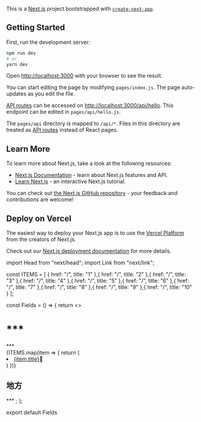 This is a [Next.js](https://nextjs.org/) project bootstrapped with [`create-next-app`](https://github.com/vercel/next.js/tree/canary/packages/create-next-app).

## Getting Started

First, run the development server:

```bash
npm run dev
# or
yarn dev
```

Open [http://localhost:3000](http://localhost:3000) with your browser to see the result.

You can start editing the page by modifying `pages/index.js`. The page auto-updates as you edit the file.

[API routes](https://nextjs.org/docs/api-routes/introduction) can be accessed on [http://localhost:3000/api/hello](http://localhost:3000/api/hello). This endpoint can be edited in `pages/api/hello.js`.

The `pages/api` directory is mapped to `/api/*`. Files in this directory are treated as [API routes](https://nextjs.org/docs/api-routes/introduction) instead of React pages.

## Learn More

To learn more about Next.js, take a look at the following resources:

- [Next.js Documentation](https://nextjs.org/docs) - learn about Next.js features and API.
- [Learn Next.js](https://nextjs.org/learn) - an interactive Next.js tutorial.

You can check out [the Next.js GitHub repository](https://github.com/vercel/next.js/) - your feedback and contributions are welcome!

## Deploy on Vercel

The easiest way to deploy your Next.js app is to use the [Vercel Platform](https://vercel.com/new?utm_medium=default-template&filter=next.js&utm_source=create-next-app&utm_campaign=create-next-app-readme) from the creators of Next.js.

Check out our [Next.js deployment documentation](https://nextjs.org/docs/deployment) for more details.


import Head from "next/head";
import Link from "next/link";

const ITEMS = [
  {
    href: "/",
    title: "1"
},{
    href: "/",
    title: "2"
},{
    href: "/",
    title: "3"
},{
    href: "/",
    title: "4"
},{
    href: "/",
    title: "5"
},{
  href: "/",
  title: "6"
},{
  href: "/",
  title: "7"
},{
  href: "/",
  title: "8"
},{
  href: "/",
  title: "9"
},{
  href: "/",
  title: "10"
}
];

const Fields = () => {
  return <>
  <Head>
    <title>***</title>
  </Head>
  <h1>***</h1>
  <div>***</div>
  {ITEMS.map(item => {
    return (
      <div><a href={item.href}>
        <li>{item.title}</li>
      </a>
      </div>
    )
  })}
  <h2>地方</h2>
   <Link href="/">***</Link>
    </>;
};

export default Fields
